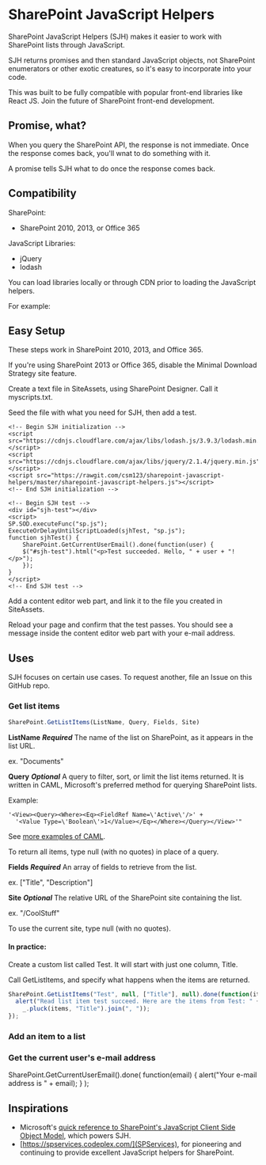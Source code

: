 # SharePoint JavaScript Helpers

SharePoint JavaScript Helpers (SJH) makes it easier to work with SharePoint lists through JavaScript.

SJH returns promises and then standard JavaScript objects, not SharePoint enumerators or other exotic creatures, so it's easy to incorporate into your code.

This was built to be fully compatible with popular front-end libraries like React JS. Join the future of SharePoint front-end development.

## Promise, what?

When you query the SharePoint API, the response is not immediate. Once the response comes back, you'll wnat to do something with it.

A promise tells SJH what to do once the response comes back.

## Compatibility

SharePoint:

- SharePoint 2010, 2013, or Office 365

JavaScript Libraries:

- jQuery
- lodash

You can load libraries locally or through CDN prior to loading the JavaScript helpers.

For example:

## Easy Setup

These steps work in SharePoint 2010, 2013, and Office 365.

If you're using SharePoint 2013 or Office 365, disable the Minimal Download Strategy site feature.

Create a text file in SiteAssets, using SharePoint Designer. Call it myscripts.txt.

Seed the file with what you need for SJH, then add a test.

```
<!-- Begin SJH initialization -->
<script src="https://cdnjs.cloudflare.com/ajax/libs/lodash.js/3.9.3/lodash.min.js"></script>
<script src="https://cdnjs.cloudflare.com/ajax/libs/jquery/2.1.4/jquery.min.js"></script>
<script src="https://rawgit.com/csm123/sharepoint-javascript-helpers/master/sharepoint-javascript-helpers.js"></script>
<!-- End SJH initialization -->

<!-- Begin SJH test -->
<div id="sjh-test"></div>
<script>
SP.SOD.executeFunc("sp.js");
ExecuteOrDelayUntilScriptLoaded(sjhTest, "sp.js");
function sjhTest() {
	SharePoint.GetCurrentUserEmail().done(function(user) {
    $("#sjh-test").html("<p>Test succeeded. Hello, " + user + "!</p>");
    });
}
</script>
<!-- End SJH test -->
```

Add a content editor web part, and link it to the file you created in SiteAssets.

Reload your page and confirm that the test passes. You should see a message inside the content editor web part with your e-mail address.

## Uses

SJH focuses on certain use cases. To request another, file an Issue on this GitHub repo.

### Get list items

```javascript
SharePoint.GetListItems(ListName, Query, Fields, Site)
```

**ListName**
  ***Required***
  The name of the list on SharePoint, as it appears in the list URL.

  ex. "Documents"

**Query**
  ***Optional***
  A query to filter, sort, or limit the list items returned. It is written in CAML, Microsoft's preferred method for querying SharePoint lists.

  Example:

  ```
  '<View><Query><Where><Eq><FieldRef Name=\'Active\'/>' +
    '<Value Type=\'Boolean\'>1</Value></Eq></Where></Query></View>'"
  ```

  See [more examples of CAML](http://sharepoint-works.blogspot.com/2012/05/caml-query-tutorial-for-sharepoint.html).

  To return all items, type null (with no quotes) in place of a query.

**Fields**
  ***Required***
  An array of fields to retrieve from the list.

  ex. ["Title", "Description"]

**Site**
  ***Optional***
  The relative URL of the SharePoint site containing the list.

  ex. "/CoolStuff"

  To use the current site, type null (with no quotes).

#### In practice:

Create a custom list called Test. It will start with just one column, Title.

Call GetListItems, and specify what happens when the items are returned.

```javascript
SharePoint.GetListItems("Test", null, ["Title"], null).done(function(items) {
  alert("Read list item test succeed. Here are the items from Test: " +
    _.pluck(items, "Title").join(", "));
});
```

### Add an item to a list



### Get the current user's e-mail address

SharePoint.GetCurrentUserEmail().done(
  function(email) {
    alert("Your e-mail address is " + email);
  }
  );

## Inspirations

- Microsoft's [quick reference to SharePoint's JavaScript Client Side Object Model](https://msdn.microsoft.com/en-us/library/office/jj163201.aspx), which powers SJH.
- [https://spservices.codeplex.com/](SPServices), for pioneering and continuing to provide excellent JavaScript helpers for SharePoint.

